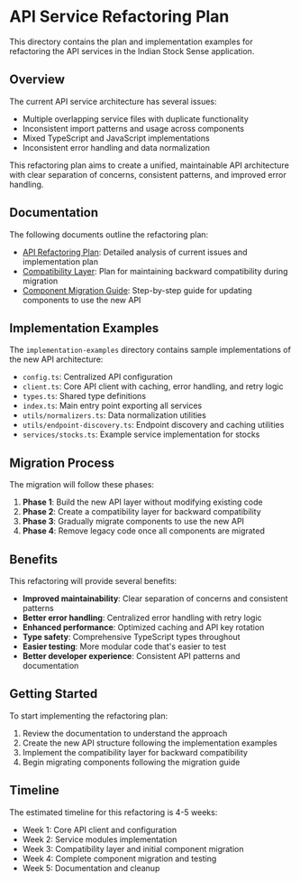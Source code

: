 # API Service Refactoring Plan

This directory contains the plan and implementation examples for refactoring the API services in the Indian Stock Sense application.

## Overview

The current API service architecture has several issues:
- Multiple overlapping service files with duplicate functionality
- Inconsistent import patterns and usage across components
- Mixed TypeScript and JavaScript implementations
- Inconsistent error handling and data normalization

This refactoring plan aims to create a unified, maintainable API architecture with clear separation of concerns, consistent patterns, and improved error handling.

## Documentation

The following documents outline the refactoring plan:

- [API Refactoring Plan](./api-refactoring-plan.md): Detailed analysis of current issues and implementation plan
- [Compatibility Layer](./compatibility-layer.md): Plan for maintaining backward compatibility during migration
- [Component Migration Guide](./component-migration-guide.md): Step-by-step guide for updating components to use the new API

## Implementation Examples

The `implementation-examples` directory contains sample implementations of the new API architecture:

- `config.ts`: Centralized API configuration
- `client.ts`: Core API client with caching, error handling, and retry logic
- `types.ts`: Shared type definitions
- `index.ts`: Main entry point exporting all services
- `utils/normalizers.ts`: Data normalization utilities
- `utils/endpoint-discovery.ts`: Endpoint discovery and caching utilities
- `services/stocks.ts`: Example service implementation for stocks

## Migration Process

The migration will follow these phases:

1. **Phase 1**: Build the new API layer without modifying existing code
2. **Phase 2**: Create a compatibility layer for backward compatibility
3. **Phase 3**: Gradually migrate components to use the new API
4. **Phase 4**: Remove legacy code once all components are migrated

## Benefits

This refactoring will provide several benefits:

- **Improved maintainability**: Clear separation of concerns and consistent patterns
- **Better error handling**: Centralized error handling with retry logic
- **Enhanced performance**: Optimized caching and API key rotation
- **Type safety**: Comprehensive TypeScript types throughout
- **Easier testing**: More modular code that's easier to test
- **Better developer experience**: Consistent API patterns and documentation

## Getting Started

To start implementing the refactoring plan:

1. Review the documentation to understand the approach
2. Create the new API structure following the implementation examples
3. Implement the compatibility layer for backward compatibility
4. Begin migrating components following the migration guide

## Timeline

The estimated timeline for this refactoring is 4-5 weeks:

- Week 1: Core API client and configuration
- Week 2: Service modules implementation
- Week 3: Compatibility layer and initial component migration
- Week 4: Complete component migration and testing
- Week 5: Documentation and cleanup 
